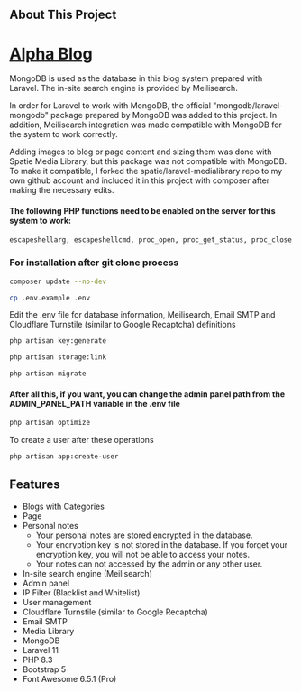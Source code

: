 ## About This Project
# <a href="https://alphablog.dev>" target="_blank">Alpha Blog</a>

MongoDB is used as the database in this blog system prepared with Laravel. The in-site search engine is provided by Meilisearch.

In order for Laravel to work with MongoDB, the official "mongodb/laravel-mongodb" package prepared by MongoDB was added to this project. In addition, Meilisearch integration was made compatible with MongoDB for the system to work correctly.

Adding images to blog or page content and sizing them was done with Spatie Media Library, but this package was not compatible with MongoDB. To make it compatible, I forked the spatie/laravel-medialibrary repo to my own github account and included it in this project with composer after making the necessary edits.

#### The following PHP functions need to be enabled on the server for this system to work:

```bash
escapeshellarg, escapeshellcmd, proc_open, proc_get_status, proc_close 
```

### For installation after git clone process

```bash
composer update --no-dev
```

```bash
cp .env.example .env
```

Edit the .env file for database information, Meilisearch, Email SMTP and Cloudflare Turnstile (similar to Google Recaptcha) definitions

```bash
php artisan key:generate
```

```bash
php artisan storage:link
```

```bash
php artisan migrate
```

#### After all this, if you want, you can change the admin panel path from the ADMIN_PANEL_PATH variable in the .env file

```bash
php artisan optimize
```

To create a user after these operations

```bash
php artisan app:create-user
```

## Features

- Blogs with Categories
- Page
- Personal notes
  - Your personal notes are stored encrypted in the database.
  - Your encryption key is not stored in the database. If you forget your encryption key, you will not be able to access your notes. 
  - Your notes can not accessed by the admin or any other user.
- In-site search engine (Meilisearch)
- Admin panel
- IP Filter (Blacklist and Whitelist)
- User management
- Cloudflare Turnstile (similar to Google Recaptcha)
- Email SMTP
- Media Library
- MongoDB
- Laravel 11
- PHP 8.3
- Bootstrap 5
- Font Awesome 6.5.1 (Pro)

